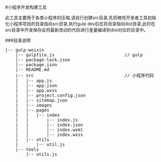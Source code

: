 #小程序开发构建工具

此工具主要用于各类小程序的压缩,请自行创建src目录,先将微信开发者工具初始化小程序项目的目录指向src目录,执行gulp dev后在将目录指向dist目录,此时在src目录中开发保存会将最新改动的代码进行差量编译到dist对应的目录中。

###目录说明
<pre>
|-- gulp-weixin
    |-- gulpfile.js                           // gulp
    |-- package-lock.json 
    |-- package.json
    |-- README.md
    |-- src                                   // 小程序代码
    |   |-- app.js
    |   |-- app.json
    |   |-- app.wxss
    |   |-- project.config.json
    |   |-- sitemap.json
    |   |-- images
    |   |-- pages
    |   |   |-- index
    |   |       |-- index.js
    |   |       |-- index.json
    |   |       |-- index.wxml
    |   |       |-- index.wxss
    |   |-- utils
    |       |-- util.js
    |-- tools
        |-- utils.js
</pre>
